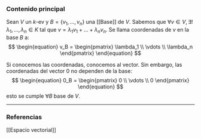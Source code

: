 ### Contenido principal

Sean $V$ un $k$-ev y $B = \{v_1, \dots, v_n\}$ una [[Base]] de $V$. Sabemos que $\forall v \in V, \exists ! \lambda_1, \dots, \lambda_n \in K$ tal que $v = \lambda_1 v_1 + \dots + \lambda_n v_n$. Se llama coordenadas de $v$ en la base $B$ a:
$$
\begin{equation}
	v_B =
	\begin{pmatrix}
		\lambda_1 \\
		\vdots \\
		\lambda_n
	\end{pmatrix}
\end{equation}
$$

Si conocemos las coordenadas, conocemos al vector. Sin embargo, las coordenadas del vector $0$ no dependen de la base:
$$
\begin{equation}
	0_B = 
	\begin{pmatrix}
	0 \\
	\vdots \\
	0
	\end{pmatrix}
\end{equation}
$$
esto se cumple $\forall B$ base de $V$.

--- 
### Referencias

[[Espacio vectorial]]